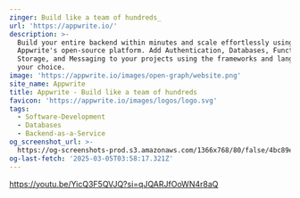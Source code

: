 ```yaml
---
zinger: Build like a team of hundreds_
url: 'https://appwrite.io/'
description: >-
  Build your entire backend within minutes and scale effortlessly using
  Appwrite's open-source platform. Add Authentication, Databases, Functions,
  Storage, and Messaging to your projects using the frameworks and languages of
  your choice.
image: 'https://appwrite.io/images/open-graph/website.png'
site_name: Appwrite
title: Appwrite - Build like a team of hundreds
favicon: 'https://appwrite.io/images/logos/logo.svg'
tags:
  - Software-Development
  - Databases
  - Backend-as-a-Service
og_screenshot_url: >-
  https://og-screenshots-prod.s3.amazonaws.com/1366x768/80/false/4bc89ea2cf3727d5ed6efc61a76901746056b65ede9671b6a9a703d554349443.jpeg
og-last-fetch: '2025-03-05T03:58:17.321Z'
---
```


https://youtu.be/YicQ3F5QVJQ?si=qJQARJfOoWN4r8aQ